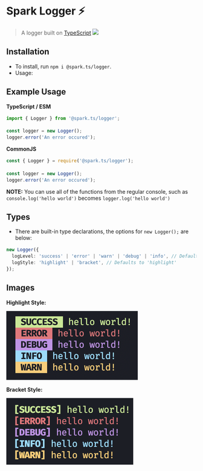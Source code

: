 # Spark Logger ⚡️

> A logger built on [TypeScript](https://typescriptlang.org) <img src="https://raw.githubusercontent.com/remojansen/logo.ts/master/ts.png" width="15">

## **Installation**

- To install, run `npm i @spark.ts/logger`.
- Usage:

## **Example Usage**

**TypeScript / ESM**
```ts
import { Logger } from '@spark.ts/logger';

const logger = new Logger();
logger.error('An error occured');
```

**CommonJS**
```ts
const { Logger } = require('@spark.ts/logger');

const logger = new Logger();
logger.error('An error occured');
```

**NOTE:** You can use all of the functions from the regular console, such as `console.log('hello world')` becomes `logger.log('hello world')`

## **Types**

- There are built-in type declarations, the options for `new Logger();` are below:

```ts
new Logger({
  logLevel: 'success' | 'error' | 'warn' | 'debug' | 'info', // Defaults to 'success'
  logStyle: 'highlight' | 'bracket', // Defaults to 'highlight'
});
```

## **Images**

**Highlight Style:**

![](./images/highlight.png)

**Bracket Style:**

![](./images/bracket.png)
